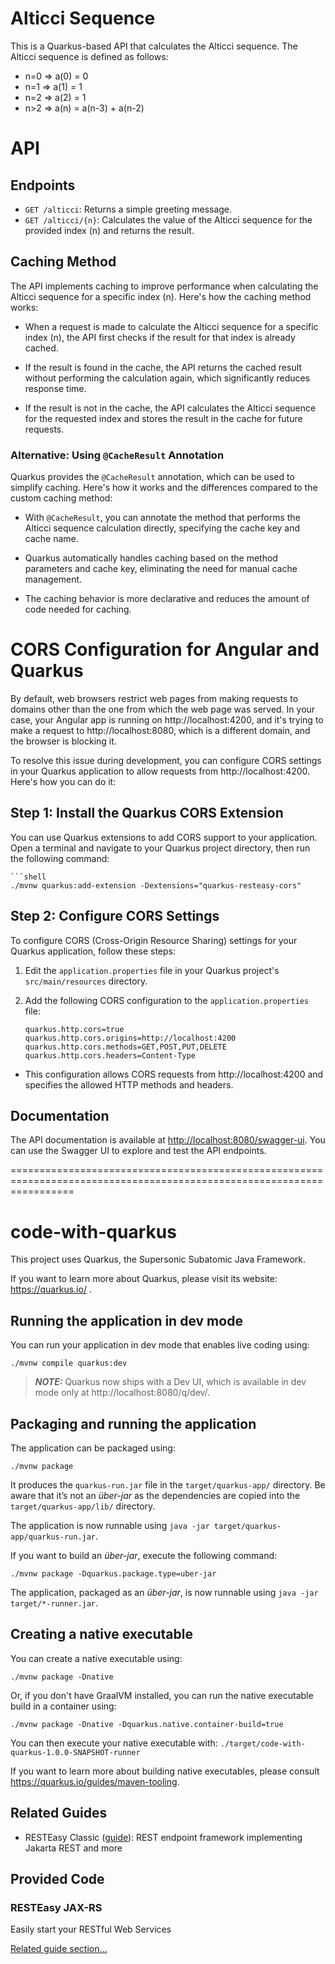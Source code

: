 
# Alticci Sequence

This is a Quarkus-based API that calculates the Alticci sequence. The Alticci sequence is defined as follows:

- n=0 => a(0) = 0
- n=1 => a(1) = 1
- n=2 => a(2) = 1
- n>2 => a(n) = a(n-3) + a(n-2)

# API

## Endpoints

- `GET /alticci`: Returns a simple greeting message.
- `GET /alticci/{n}`: Calculates the value of the Alticci sequence for the provided index (n) and returns the result.

## Caching Method

The API implements caching to improve performance when calculating the Alticci sequence for a specific index (n). Here's how the caching method works:

- When a request is made to calculate the Alticci sequence for a specific index (n), the API first checks if the result for that index is already cached.

- If the result is found in the cache, the API returns the cached result without performing the calculation again, which significantly reduces response time.

- If the result is not in the cache, the API calculates the Alticci sequence for the requested index and stores the result in the cache for future requests.

### Alternative: Using `@CacheResult` Annotation

Quarkus provides the `@CacheResult` annotation, which can be used to simplify caching. Here's how it works and the differences compared to the custom caching method:

- With `@CacheResult`, you can annotate the method that performs the Alticci sequence calculation directly, specifying the cache key and cache name.

- Quarkus automatically handles caching based on the method parameters and cache key, eliminating the need for manual cache management.

- The caching behavior is more declarative and reduces the amount of code needed for caching.

# CORS Configuration for Angular and Quarkus

By default, web browsers restrict web pages from making requests to domains other than the one from which the web page was served. In your case, your Angular app is running on http://localhost:4200, and it's trying to make a request to http://localhost:8080, which is a different domain, and the browser is blocking it.

To resolve this issue during development, you can configure CORS settings in your Quarkus application to allow requests from http://localhost:4200. Here's how you can do it:

## Step 1: Install the Quarkus CORS Extension

You can use Quarkus extensions to add CORS support to your application. Open a terminal and navigate to your Quarkus project directory, then run the following command:

    ```shell
    ./mvnw quarkus:add-extension -Dextensions="quarkus-resteasy-cors"

## Step 2: Configure CORS Settings

To configure CORS (Cross-Origin Resource Sharing) settings for your Quarkus application, follow these steps:

1. Edit the `application.properties` file in your Quarkus project's `src/main/resources` directory.

2. Add the following CORS configuration to the `application.properties` file:

   ```properties
   quarkus.http.cors=true
   quarkus.http.cors.origins=http://localhost:4200
   quarkus.http.cors.methods=GET,POST,PUT,DELETE
   quarkus.http.cors.headers=Content-Type

 - This configuration allows CORS requests from http://localhost:4200 and specifies the allowed HTTP methods and headers.



## Documentation

The API documentation is available at [http://localhost:8080/swagger-ui](http://localhost:8080/swagger-ui). You can use the Swagger UI to explore and test the API endpoints.


=======================================================================================================================


# code-with-quarkus

This project uses Quarkus, the Supersonic Subatomic Java Framework.

If you want to learn more about Quarkus, please visit its website: https://quarkus.io/ .

## Running the application in dev mode

You can run your application in dev mode that enables live coding using:
```shell script
./mvnw compile quarkus:dev
```

> **_NOTE:_**  Quarkus now ships with a Dev UI, which is available in dev mode only at http://localhost:8080/q/dev/.

## Packaging and running the application

The application can be packaged using:
```shell script
./mvnw package
```
It produces the `quarkus-run.jar` file in the `target/quarkus-app/` directory.
Be aware that it’s not an _über-jar_ as the dependencies are copied into the `target/quarkus-app/lib/` directory.

The application is now runnable using `java -jar target/quarkus-app/quarkus-run.jar`.

If you want to build an _über-jar_, execute the following command:
```shell script
./mvnw package -Dquarkus.package.type=uber-jar
```

The application, packaged as an _über-jar_, is now runnable using `java -jar target/*-runner.jar`.

## Creating a native executable

You can create a native executable using: 
```shell script
./mvnw package -Dnative
```

Or, if you don't have GraalVM installed, you can run the native executable build in a container using: 
```shell script
./mvnw package -Dnative -Dquarkus.native.container-build=true
```

You can then execute your native executable with: `./target/code-with-quarkus-1.0.0-SNAPSHOT-runner`

If you want to learn more about building native executables, please consult https://quarkus.io/guides/maven-tooling.

## Related Guides

- RESTEasy Classic ([guide](https://quarkus.io/guides/resteasy)): REST endpoint framework implementing Jakarta REST and more

## Provided Code

### RESTEasy JAX-RS

Easily start your RESTful Web Services

[Related guide section...](https://quarkus.io/guides/getting-started#the-jax-rs-resources)
